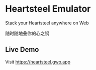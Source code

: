 # Heartsteel Emulator

Stack your Heartsteel anywhere on Web

随时随地叠你的心之钢

## Live Demo

Visit <https://heartsteel.gwo.app>
